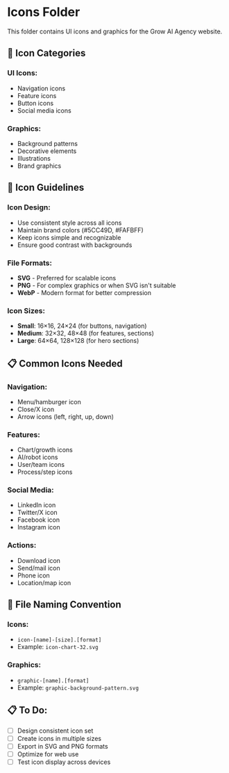 # Icons Folder

This folder contains UI icons and graphics for the Grow AI Agency website.

## 📁 Icon Categories

### UI Icons:
- Navigation icons
- Feature icons
- Button icons
- Social media icons

### Graphics:
- Background patterns
- Decorative elements
- Illustrations
- Brand graphics

## 🎨 Icon Guidelines

### Icon Design:
- Use consistent style across all icons
- Maintain brand colors (#5CC49D, #FAFBFF)
- Keep icons simple and recognizable
- Ensure good contrast with backgrounds

### File Formats:
- **SVG** - Preferred for scalable icons
- **PNG** - For complex graphics or when SVG isn't suitable
- **WebP** - Modern format for better compression

### Icon Sizes:
- **Small**: 16×16, 24×24 (for buttons, navigation)
- **Medium**: 32×32, 48×48 (for features, sections)
- **Large**: 64×64, 128×128 (for hero sections)

## 📋 Common Icons Needed

### Navigation:
- Menu/hamburger icon
- Close/X icon
- Arrow icons (left, right, up, down)

### Features:
- Chart/growth icons
- AI/robot icons
- User/team icons
- Process/step icons

### Social Media:
- LinkedIn icon
- Twitter/X icon
- Facebook icon
- Instagram icon

### Actions:
- Download icon
- Send/mail icon
- Phone icon
- Location/map icon

## 🔄 File Naming Convention

### Icons:
- `icon-[name]-[size].[format]`
- Example: `icon-chart-32.svg`

### Graphics:
- `graphic-[name].[format]`
- Example: `graphic-background-pattern.svg`

## 📋 To Do:
- [ ] Design consistent icon set
- [ ] Create icons in multiple sizes
- [ ] Export in SVG and PNG formats
- [ ] Optimize for web use
- [ ] Test icon display across devices 